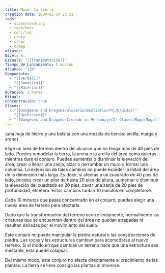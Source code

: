 ```yaml
---
title: Mover la tierra
creation date: 2024-02-14 23:21
tags:
  - state/seedling
  - type/note
  - conj/lv6
  - c/dru
  - c/hec
  - c/mag
aliases: 
Nivel: 6
Escuela: "[[Transmutación]]"
Tiempo_de_Lanzamiento: 1 accion
Alcance: "120"
Componente:
  - "[[Verbal]]"
  - "[[Somático]]"
  - "[[Material]]"
Duración: 2 horas
Ritual: 
Concentración: true
Clases:
  - "[[Dungeons and Dragons/Glosario/Bestiario/Pnj/Druida]]"
  - "[[Hechicero]]"
  - "[[Dungeons and Dragons/Creando un Personaje/2) Clases/Mago/Mago]]"
---
```

(una hoja de hierro y una bolsita con una mezcla de tierras: arcilla, marga y arena)

Elige un área de terreno dentro del alcance que no tenga más de 40 pies de lado. Puedes remodelar la tierra, la arena o la arcilla del área como quieras mientras dure el conjuro. Puedes aumentar o disminuir la elevación del área, crear o llenar una zanja, alzar o derrumbar un muro o formar una columna. La extensión de tales cambios no puede exceder la mitad del área de la dimensión más larga. Es decir, si afectas a un cuadrado de 40 pies de lado, puedes crear un pilar de hasta 20 pies de altura, aumentar o disminuir la elevación del cuadrado en 20 pies, cavar una zanja de 20 pies de profundidad, etcétera. Estos cambios tardan 10 minutos en completarse.

Cada 10 minutos que pasas concentrado en el conjuro, puedes elegir una nueva área de terreno para afectarla.

Dado que la transformación del terreno ocurre lentamente, normalmente las criaturas que se encuentran dentro del área no quedan atrapadas ni resultan dañadas por el movimiento del suelo.

Este conjuro no puede manipular la piedra natural o las construcciones de piedra. Las rocas y las estructuras cambian para acomodarse al nuevo terreno. Si el modo en que cambias un terreno hace que una estructura sea inestable, esta puede colapsar.

Del mismo modo, este conjuro no afecta directamente al crecimiento de las plantas. La tierra se lleva consigo las plantas al moverse.
